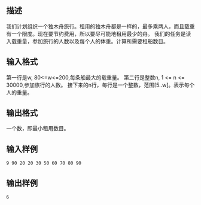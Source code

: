 ## 描述

我们计划组织一个独木舟旅行。租用的独木舟都是一样的，最多乘两人，而且载重有一个限度。现在要节约费用，所以要尽可能地租用最少的舟。 我们的任务是读入载重量，参加旅行的人数以及每个人的体重。计算所需要租船数目。

## 输入格式

第一行是w, 80<=w<=200,每条船最大的载重量。 第二行是整数n, 1 <= n <= 30000,参加旅行的人数。 接下来的n行，每行是一个整数，范围[5..w]。表示每个人的重量。 

## 输出格式

一个数，即最小租用数目。 

## 输入样例

```plaintext
9 90 20 20 30 50 60 70 80 90 
```

## 输出样例

```plaintext
6 
```



 



 

